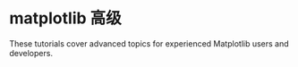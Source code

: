 # matplotlib 高级

These tutorials cover advanced topics for experienced Matplotlib users and developers.